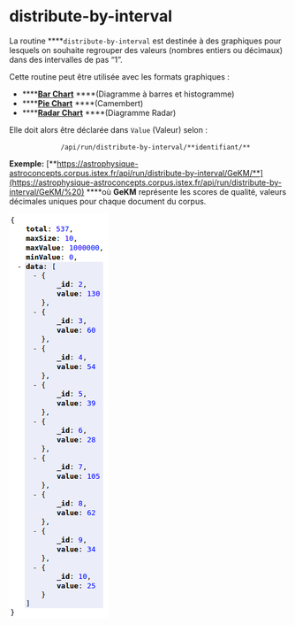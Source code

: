 # distribute-by-interval

La routine ****`distribute-by-interval ` est destinée à des graphiques pour lesquels on souhaite regrouper des valeurs \(nombres entiers ou décimaux\) dans des intervalles de pas “1”. 

Cette routine peut être utilisée avec les formats graphiques :

* \*\*\*\*[**Bar Chart**](../../administration/modele/format/distribution-charts/barchart.md) ****\(Diagramme à barres et histogramme\)
* \*\*\*\*[**Pie Chart**](../../administration/modele/format/distribution-charts/piechart.md) ****\(Camembert\)
* \*\*\*\*[**Radar Chart**](../../administration/modele/format/distribution-charts/radarchart.md) ****\(Diagramme Radar\)

Elle doit alors être déclarée dans `Value` \(Valeur\) selon : 

                 /api/run/distribute-by-interval/**identifiant/**

**Exemple:** [**https://astrophysique-astroconcepts.corpus.istex.fr/api/run/distribute-by-interval/GeKM/**](https://astrophysique-astroconcepts.corpus.istex.fr/api/run/distribute-by-interval/GeKM/%20) ****où **GeKM** représente les scores de qualité, valeurs décimales uniques pour chaque document du corpus.

![](../../.gitbook/assets/image%20%2821%29%20%281%29.png)

